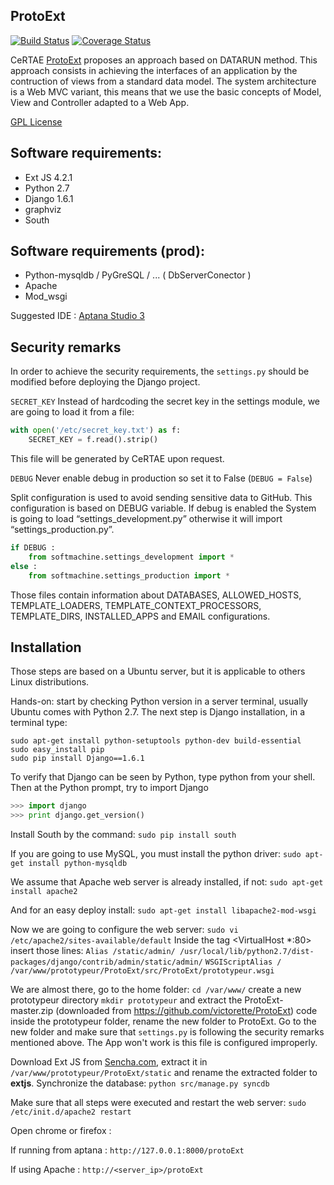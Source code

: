 ## ProtoExt
[![Build Status](https://travis-ci.org/victorette/ProtoExt.png?branch=master)](https://travis-ci.org/victorette/ProtoExt)
[![Coverage Status](https://coveralls.io/repos/victorette/ProtoExt/badge.png?branch=master)](https://coveralls.io/r/victorette/ProtoExt?branch=master)

CeRTAE [ProtoExt](http://www.certae.org/index.php?id=88) proposes an approach based on DATARUN method. This approach consists in achieving the interfaces of an application by the contruction of views from a standard data model.
The system architecture is a Web MVC variant, this means that we use the basic concepts of Model, View and Controller adapted to a Web App.

[GPL License](docs/LICENSE.md)

## Software requirements:

* Ext JS 4.2.1
* Python 2.7
* Django 1.6.1
* graphviz
* South

## Software requirements (prod):

* Python-mysqldb  / PyGreSQL / ...  ( DbServerConector )
* Apache
* Mod_wsgi

Suggested IDE : [Aptana Studio 3](http://aptana.com/)

## Security remarks
In order to achieve the security requirements, the `settings.py` should be modified before deploying the Django project.

`SECRET_KEY`
Instead of hardcoding the secret key in the settings module, we are going to load it from a file:
```python
with open('/etc/secret_key.txt') as f:
    SECRET_KEY = f.read().strip()
```

This file will be generated by CeRTAE upon request.

`DEBUG`
Never enable debug in production so set it to False (`DEBUG = False`)

Split configuration is used to avoid sending sensitive data to GitHub. This configuration is based on DEBUG variable. If debug is enabled the System is going to load “settings_development.py” otherwise it will import “settings_production.py”.
```python
if DEBUG :
    from softmachine.settings_development import *
else :
    from softmachine.settings_production import *
```
Those files contain information about DATABASES, ALLOWED_HOSTS, TEMPLATE_LOADERS, TEMPLATE_CONTEXT_PROCESSORS, TEMPLATE_DIRS, INSTALLED_APPS and EMAIL configurations.

## Installation
Those steps are based on a Ubuntu server, but it is applicable to others Linux distributions.

Hands-on: start by checking Python version in a server terminal, usually Ubuntu comes with Python 2.7. The next step is Django installation, in a terminal type:
```script
sudo apt-get install python-setuptools python-dev build-essential
sudo easy_install pip
sudo pip install Django==1.6.1
```

To verify that Django can be seen by Python, type python from your shell. Then at the Python prompt, try to import Django
```python
>>> import django
>>> print django.get_version()
```

Install South by the command:
`sudo pip install south`

If you are going to use MySQL, you must install the python driver:
`sudo apt-get install python-mysqldb`

We assume that Apache web server is already installed, if not:
`sudo apt-get install apache2`

And for an easy deploy install:
`sudo apt-get install libapache2-mod-wsgi`

Now we are going to configure the web server:
`sudo vi /etc/apache2/sites-available/default`
Inside the tag <VirtualHost *:80>
insert those lines:
	`Alias /static/admin/ /usr/local/lib/python2.7/dist-packages/django/contrib/admin/static/admin/`
	`WSGIScriptAlias / /var/www/prototypeur/ProtoExt/src/ProtoExt/prototypeur.wsgi`
	
We are almost there, go to the home folder:
`cd /var/www/`
create a new prototypeur directory
`mkdir prototypeur`
and extract the ProtoExt-master.zip (downloaded from https://github.com/victorette/ProtoExt) code inside the prototypeur folder, rename the new folder to ProtoExt.
Go to the new folder and make sure that `settings.py` is following the security remarks mentioned above. The App won't work is this file is configured improperly.

Download Ext JS from [Sencha.com](http://www.sencha.com/products/extjs/download/), extract it in `/var/www/prototypeur/ProtoExt/static` and rename the extracted folder to **extjs**.
Synchronize the database: 
`python src/manage.py syncdb`

Make sure that all steps were executed and restart the web server:
`sudo /etc/init.d/apache2 restart`

Open chrome or firefox :

If running from aptana : `http://127.0.0.1:8000/protoExt`

If using Apache : `http://<server_ip>/protoExt`
